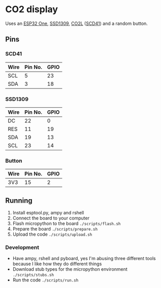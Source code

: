 # CO2 display

Uses an [ESP32 One](https://www.waveshare.com/wiki/ESP32_One), [SSD1309](https://www.solomon-systech.com/product/ssd1309/),
[CO2L](https://docs.m5stack.com/en/unit/CO2L) ([SCD41](https://sensirion.com/products/catalog/SCD41)) and a random button.

## Pins

### SCD41

Wire | Pin No. | GPIO
--- | --- | ---
SCL | 5 | 23
SDA | 3 | 18

### SSD1309

Wire | Pin No. | GPIO
--- | --- | ---
DC | 22 | 0
RES | 11 | 19
SDA | 19 | 13
SCL | 23 | 14

### Button

Wire | Pin No. | GPIO
--- | --- | ---
3V3 | 15 | 2

## Running

1. Install esptool.py, ampy and rshell
1. Connect the board to your computer
1. Flash micropython to the board `./scripts/flash.sh`
1. Prepare the board `./scripts/prepare.sh`
1. Upload the code `./scripts/upload.sh`

### Development

- Have ampy, rshell and pyboard, yes I'm abusing three different tools because I like how they do different things
- Download stub types for the micropython environment `./scripts/stubs.sh`
- Run the code `./scripts/run.sh`
